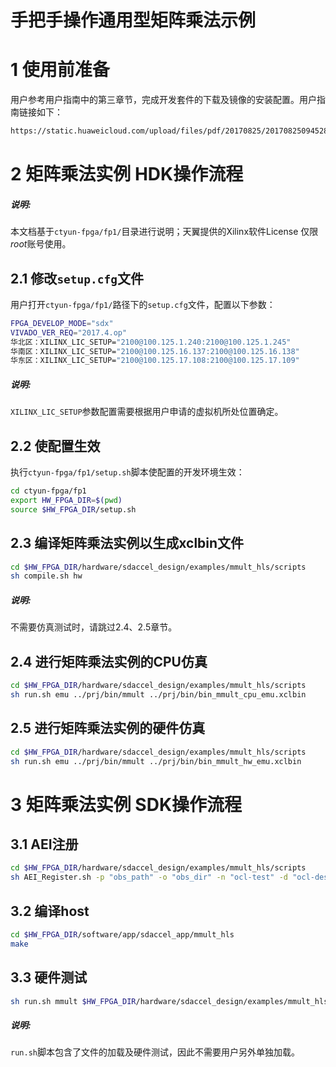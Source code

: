 # 手把手操作通用型矩阵乘法示例


# 1 使用前准备

用户参考用户指南中的第三章节，完成开发套件的下载及镜像的安装配置。用户指南链接如下：

```bash
https://static.huaweicloud.com/upload/files/pdf/20170825/20170825094528_15473.pdf
```

# 2 矩阵乘法实例 HDK操作流程

##### 说明:

本文档基于`ctyun-fpga/fp1/`目录进行说明；天翼提供的Xilinx软件License 仅限*root*账号使用。

## 2.1 修改`setup.cfg`文件

用户打开`ctyun-fpga/fp1/`路径下的`setup.cfg`文件，配置以下参数：

```bash
FPGA_DEVELOP_MODE="sdx"  
VIVADO_VER_REQ="2017.4.op" 
华北区：XILINX_LIC_SETUP="2100@100.125.1.240:2100@100.125.1.245"
华南区：XILINX_LIC_SETUP="2100@100.125.16.137:2100@100.125.16.138"
华东区：XILINX_LIC_SETUP="2100@100.125.17.108:2100@100.125.17.109"
```

##### 说明:

`XILINX_LIC_SETUP`参数配置需要根据用户申请的虚拟机所处位置确定。

## 2.2 使配置生效

执行`ctyun-fpga/fp1/setup.sh`脚本使配置的开发环境生效：

```bash
cd ctyun-fpga/fp1
export HW_FPGA_DIR=$(pwd)
source $HW_FPGA_DIR/setup.sh
```

## 2.3 编译矩阵乘法实例以生成xclbin文件

```bash
cd $HW_FPGA_DIR/hardware/sdaccel_design/examples/mmult_hls/scripts
sh compile.sh hw
```
##### 说明:

不需要仿真测试时，请跳过2.4、2.5章节。

## 2.4 进行矩阵乘法实例的CPU仿真

```bash
cd $HW_FPGA_DIR/hardware/sdaccel_design/examples/mmult_hls/scripts
sh run.sh emu ../prj/bin/mmult ../prj/bin/bin_mmult_cpu_emu.xclbin
```

## 2.5 进行矩阵乘法实例的硬件仿真

```bash
cd $HW_FPGA_DIR/hardware/sdaccel_design/examples/mmult_hls/scripts
sh run.sh emu ../prj/bin/mmult ../prj/bin/bin_mmult_hw_emu.xclbin
```


# 3 矩阵乘法实例 SDK操作流程


## 3.1 AEI注册

```bash
cd $HW_FPGA_DIR/hardware/sdaccel_design/examples/mmult_hls/scripts
sh AEI_Register.sh -p "obs_path" -o "obs_dir" -n "ocl-test" -d "ocl-desc"
```

## 3.2 编译host

```bash
cd $HW_FPGA_DIR/software/app/sdaccel_app/mmult_hls
make
```

## 3.3 硬件测试

```bash
sh run.sh mmult $HW_FPGA_DIR/hardware/sdaccel_design/examples/mmult_hls/prj/bin/sdk_aeiid.xclbin 0
```

##### 说明:

`run.sh`脚本包含了文件的加载及硬件测试，因此不需要用户另外单独加载。